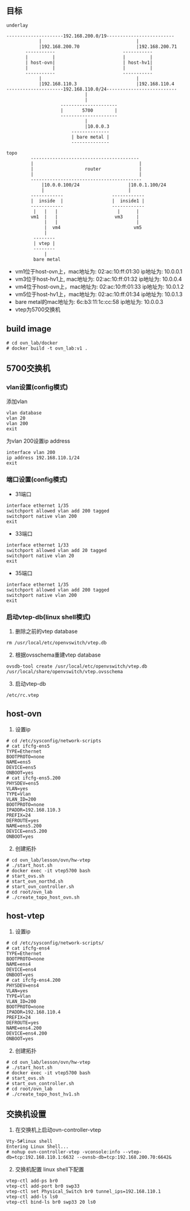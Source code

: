 ## 目标
```
underlay

---------------------192.168.200.0/19-------------------------
            |                                   |
            |192.168.200.70                     |192.168.200.71
       -----------                         -----------
       |         |                         |         |
       | host-ovn|                         | host-hv1|
       |         |                         |         |
       -----------                         -----------
            |                                   |
            |192.168.110.3                      |192.168.110.4
---------------------192.168.110.0/24-------------------------- 
                             |
                             |
                    ---------------------
                    |       5700        |
                    ---------------------
                             |
                             |10.0.0.3
                        --------------
                        | bare metal |
                        --------------

topo
         ----------------------------------------  
         |                                       |
         |                   router              |
         |                                       |
         -----------------------------------------
             |10.0.0.100/24                  |10.0.1.100/24
             |                               |              
         ------------                  ------------
         |  inside  |                  |  inside1 |
         ------------                  ------------
          |   |   |                      |      |
         vm1  |   |                     vm3     |
              |   |                             |
              |  vm4                           vm5
              |                                        
          --------
          | vtep |
          --------
              |
          bare metal
```
- vm1位于host-ovn上，mac地址为: 02:ac:10:ff:01:30 ip地址为: 10.0.0.1
- vm3位于host-hv1上, mac地址为: 02:ac:10:ff:01:32 ip地址为: 10.0.0.4
- vm4位于host-ovn上，mac地址为: 02:ac:10:ff:01:33 ip地址为: 10.0.1.2
- vm5位于host-hv1上，mac地址为: 02:ac:10:ff:01:34 ip地址为: 10.0.1.3
- bare metal的mac地址为: 6c:b3:11:1c:cc:58 ip地址为: 10.0.0.3
- vtep为5700交换机

## build image
```
# cd ovn_lab/docker
# docker build -t ovn_lab:v1 .
```

## 5700交换机

### vlan设置(config模式)
添加vlan
```
vlan database
vlan 20
vlan 200
exit
```
为vlan 200设置ip address

```
interface vlan 200
ip address 192.168.110.1/24
exit
```

### 端口设置(config模式)
* 31端口
```
interface ethernet 1/35
switchport allowed vlan add 200 tagged
switchport native vlan 200
exit
```
* 33端口
```
interface ethernet 1/33
switchport allowed vlan add 20 tagged
switchport native vlan 20
exit
```

* 35端口
```
interface ethernet 1/35
switchport allowed vlan add 200 tagged
switchport native vlan 200
exit
```


### 启动vtep-db(linux shell模式)
1. 删除之前的vtep database
```
rm /usr/local/etc/openvswitch/vtep.db
```

2. 根据ovsschema重建vtep database
```
ovsdb-tool create /usr/local/etc/openvswitch/vtep.db /usr/local/share/openvswitch/vtep.ovsschema
```

3. 启动vtep-db
```
/etc/rc.vtep
```

## host-ovn
1. 设置ip
```
# cd /etc/sysconfig/network-scripts
# cat ifcfg-ens5
TYPE=Ethernet
BOOTPROTO=none
NAME=ens5
DEVICE=ens5
ONBOOT=yes
# cat ifcfg-ens5.200
PHYSDEV=ens5
VLAN=yes
TYPE=Vlan
VLAN_ID=200
BOOTPROTO=none
IPADDR=192.168.110.3
PREFIX=24
DEFROUTE=yes
NAME=ens5.200
DEVICE=ens5.200
ONBOOT=yes
```

2. 创建拓扑
```
# cd ovn_lab/lesson/ovn/hw-vtep
# ./start_host.sh
# docker exec -it vtep5700 bash
# start_ovs.sh
# start_ovn_northd.sh
# start_ovn_controller.sh
# cd root/ovn_lab
# ./create_topo_host_ovn.sh
```

## host-vtep
1. 设置ip
```
# cd /etc/sysconfig/network-scripts/
# cat ifcfg-ens4
TYPE=Ethernet
BOOTPROTO=none
NAME=ens4
DEVICE=ens4
ONBOOT=yes
# cat ifcfg-ens4.200
PHYSDEV=ens4
VLAN=yes
TYPE=Vlan
VLAN_ID=200
BOOTPROTO=none
IPADDR=192.168.110.4
PREFIX=24
DEFROUTE=yes
NAME=ens4.200
DEVICE=ens4.200
ONBOOT=yes
```

2. 创建拓扑
```
# cd ovn_lab/lesson/ovn/hw-vtep
# ./start_host.sh
# docker exec -it vtep5700 bash
# start_ovs.sh
# start_ovn_controller.sh
# cd root/ovn_lab
# ./create_topo_host_hv1.sh
```

## 交换机设置

1. 在交换机上启动ovn-controller-vtep
```
Vty-5#linux shell
Entering Linux Shell...
# nohup ovn-controller-vtep -vconsole:info --vtep-db=tcp:192.168.110.1:6632 --ovnsb-db=tcp:192.168.200.70:6642&
```

2. 交换机配置
linux shell下配置
```
vtep-ctl add-ps br0
vtep-ctl add-port br0 swp33  
vtep-ctl set Physical_Switch br0 tunnel_ips=192.168.110.1
vtep-ctl add-ls ls0
vtep-ctl bind-ls br0 swp33 20 ls0
````